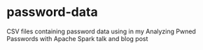 # password-data
CSV files containing password data using in my Analyzing Pwned Passwords with Apache Spark talk and blog post
